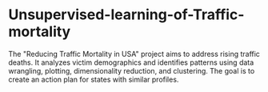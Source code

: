 # Unsupervised-learning-of-Traffic-mortality
The "Reducing Traffic Mortality in USA" project aims to address rising traffic deaths. It analyzes victim demographics and identifies patterns using data wrangling, plotting, dimensionality reduction, and clustering. The goal is to create an action plan for states with similar profiles.
